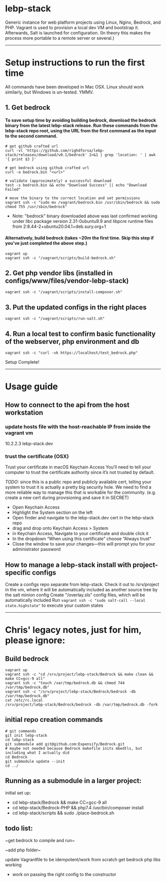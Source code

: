 # lebp-stack
Generic instance for web platform projects using Linux, Nginx, Bedrock, and PHP. Vagrant is used to provision a local dev VM and bootstrap it. Afterwards, Salt is launched for configuration. (In theory this makes the process more portable to a remote server or several.)

---
# Setup instructions to run the first time
All commands have been developed in Mac OSX. Linux should work similarly, but Windows is un-tested. YMMV.

## 1. Get bedrock
#### To save setup time by avoiding building bedrock, download the bedrock binary from the latest lebp-stack release. Run these commands from the lebp-stack repo root, using the URL from the first command as the input to the second command.
```
# get github crafted url
curl -vl 'https://github.com/righdforsa/lebp-stack/releases/download/v0.1/bedrock' 2>&1 | grep 'location: ' | awk '{ print $3 }'

# get bedrock using github crafted url
curl -o bedrock.bin "<url>"

# validate (approximately) a successful download
test -s bedrock.bin && echo "Download Success" || echo "Download Failed"

# move the binary to the correct location and set permissions
vagrant ssh -c "sudo mv /vagrant/bedrock.bin /usr/sbin/bedrock && sudo chmod 755 /usr/sbin/bedrock"
```
* Note: "bedrock" binary downloaded above was last confirmed working under libc package version 2.31-0ubuntu9.9 and libpcre runtime files from 2:8.44-2+ubuntu20.04.1+deb.sury.org+1 

#### Alternatively, build bedrock (takes ~20m the first time. Skip this step if you've just completed the above step.)
```
vagrant up
vagrant ssh -c "/vagrant/scripts/build-bedrock.sh"
```

## 2. Get php vendor libs (installed in configs/www/files/vendor-lebp-stack)
```
vagrant ssh -c "/vagrant/scripts/install-composer.sh"
```

## 3. Put the updated configs in the right places
```
vagrant ssh -c "/vagrant/scripts/run-salt.sh"
```

## 4. Run a local test to confirm basic functionality of the webserver, php environment and db
```
vagrant ssh -c "curl -vk https://localhost/test_bedrock.php"
```

Setup Complete!

---
# Usage guide

## How to connect to the api from the host workstation
### update hosts file with the host-reachable IP from inside the vagrant vm
10.2.2.3 lebp-stack.dev

### trust the certificate (OSX)
Trust your certificate in macOS Keychain Access
You’ll need to tell your computer to trust the certificate authority since it’s not trusted by default.

*TODO:* since this is a public repo and publicly available cert, telling your system to trust it is actually a pretty big security hole. We need to find a more reliable way to manage this that is workable for the community. (e.g. create a new cert during provisioning and save it in SECRET)

- Open Keychain Access
- Highlight the System section on the left
- Open finder and navigate to the lebp-stack.dev cert in the lebp-stack repo
- drag and drop onto Keychain Access > System
- in Keychain Access, Navigate to your certificate and double click it
- In the dropdown “When using this certificate” choose “Always trust“
- Close the window to save your changes—this will prompt you for your administrator password

## How to manage a lebp-stack install with project-specific configs
Create a configs repo separate from lebp-stack.
Check it out to /srv/project in the vm, where it will be automatically included as another source tree by the salt minion config
Create "<role>/overlay.sls" config files, which will be automatically included
Run `vagrant ssh -c "sudo salt-call --local state.highstate"` to execute your custom states

---
# Chris' legacy notes, just for him, please ignore:
## Build bedrock
```
vagrant up
vagrant ssh -c "cd /srv/project/lebp-stack/Bedrock && make clean && make CC=gcc-9 all"
vagrant ssh -c "touch /var/tmp/bedrock.db && chmod 744 /var/tmp/bedrock.db"
vagrant ssh -c "/srv/project/lebp-stack/Bedrock/bedrock -db /var/tmp/bedrock.db" 
cat /etc/rc.local
/srv/project/lebp-stack/Bedrock/bedrock -db /var/tmp/bedrock.db -fork
```

## initial repo creation commands
```
# git commands
git init lebp-stack
cd lebp-stack
git submodule add git@github.com:Expensify/Bedrock.git
# maybe not needed because Bedrock makefile inits mbedtls, but including what I actually did
cd Bedrock
git submodule update --init
cd ../
```

## Running as a submodule in a larger project:
initial set up:
 - cd lebp-stack/Bedrock && make CC=gcc-9 all
 - cd lebp-stack/Bedrock-PHP && php7.4 /usr/bin/composer install
 - cd lebp-stack/scripts && sudo ./place-bedrock.sh

## todo list:
~get bedrock to compile and run~

~add php folder~

update Vagrantfile to be idempotent/work from scratch
get bedrock php libs working
  - work on passing the right config to the constructor

